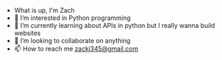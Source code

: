 - What is up, I'm Zach
- 👀 I’m interested in Python programming 
- 🌱 I’m currently learning about APIs in python but I really wanna build websites
- 💞️ I’m looking to collaborate on anything
- 📫 How to reach me zackj345@gmail.com

<!---
Zachj345/Zachj345 is a ✨ special ✨ repository because its `README.md` (this file) appears on your GitHub profile.
You can click the Preview link to take a look at your changes.
--->
